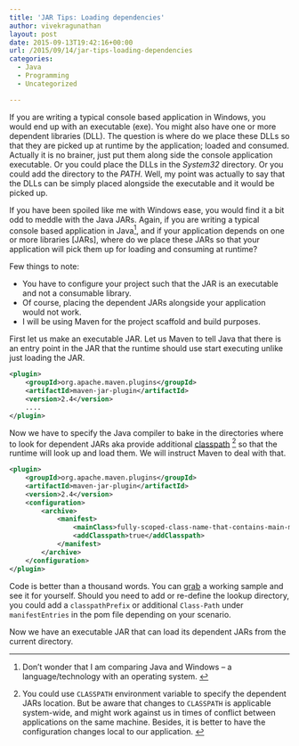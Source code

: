 ```yaml
---
title: 'JAR Tips: Loading dependencies'
author: vivekragunathan
layout: post
date: 2015-09-13T19:42:16+00:00
url: /2015/09/14/jar-tips-loading-dependencies
categories:
  - Java
  - Programming
  - Uncategorized

---
```

If you are writing a typical console based application in Windows, you would end up with an executable (exe). You might also have one or more dependent libraries (DLL). The question is where do we place these DLLs so that they are picked up at runtime by the application; loaded and consumed. Actually it is no brainer, just put them along side the console application executable. Or you could place the DLLs in the *System32* directory. Or you could add the directory to the *PATH*. Well, my point was actually to say that the DLLs can be simply placed alongside the executable and it would be picked up.

<!--more-->

If you have been spoiled like me with Windows ease, you would find it a bit odd to meddle with the Java JARs. Again, if you are writing a typical console based application in Java[^1], and if your application depends on one or more libraries [JARs], where do we place these JARs so that your application will pick them up for loading and consuming at runtime?

Few things to note:

- You have to configure your project such that the JAR is an executable and not a consumable library.
- Of course, placing the dependent JARs alongside your application would not work.
- I will be using Maven for the project scaffold and build purposes.

First let us make an executable JAR. Let us Maven to tell Java that there is an entry point in the JAR that the runtime should use start executing unlike just loading the JAR.

```xml
<plugin>
    <groupId>org.apache.maven.plugins</groupId>
    <artifactId>maven-jar-plugin</artifactId>
    <version>2.4</version>
    ....
</plugin>
```

Now we have to specify the Java compiler to bake in the directories where to look for dependent JARs aka provide additional [classpath](http://docs.oracle.com/javase/tutorial/essential/environment/paths.html) [^2] so that the runtime will look up and load them. We will instruct Maven to deal with that.

```xml
<plugin>
    <groupId>org.apache.maven.plugins</groupId>
    <artifactId>maven-jar-plugin</artifactId>
    <version>2.4</version>
    <configuration>
        <archive>
            <manifest>
                <mainClass>fully-scoped-class-name-that-contains-main-method</mainClass>
                <addClasspath>true</addClasspath>
            </manifest>
        </archive>
    </configuration>
</plugin>
```

Code is better than a thousand words. You can [grab](https://gitlab.com/VivekRagunathan/jarload.git) a working sample and see it for yourself. Should you need to add or re-define the lookup directory, you could add a `classpathPrefix` or additional `Class-Path` under `manifestEntries` in the pom file depending on your scenario.

Now we have an executable JAR that can load its dependent JARs from the current directory.

[^1]: Don’t wonder that I am comparing Java and Windows – a language/technology with an operating system. 
[^2]: You could use `CLASSPATH` environment variable to specify the dependent JARs location. But be aware that changes to `CLASSPATH` is applicable system-wide, and might work against us in times of conflict between applications on the same machine. Besides, it is better to have the configuration changes local to our application. 
